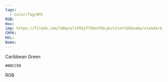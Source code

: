 ```yaml
---
tags:
  - Color/Tag/NTC
RGB:
Hex:
img: https://filedn.com/l0hpzxl1f01yT7GHxtF8cyk/Color%20Snake/standard_csv_to_svg/00CC99.svg
CMYK:
HSL:
Name:
---
```

Caribbean Green
```palette
#00CC99
```
RGB
